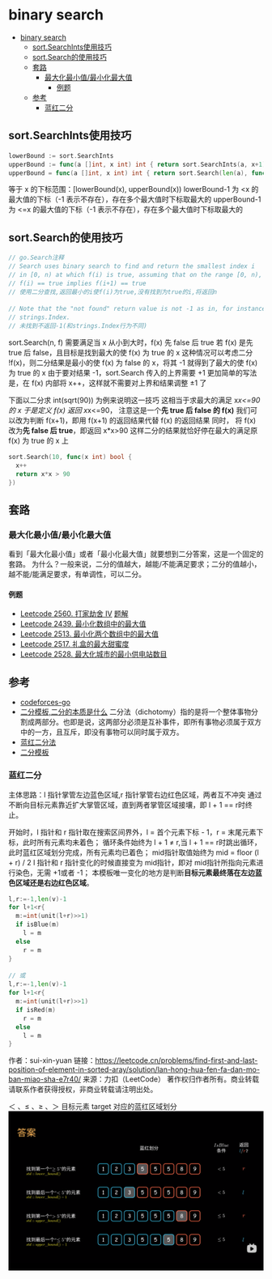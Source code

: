 # binary search

- [binary search](#binary-search)
  - [sort.SearchInts使用技巧](#sortsearchints使用技巧)
  - [sort.Search的使用技巧](#sortsearch的使用技巧)
  - [套路](#套路)
    - [最大化最小值/最小化最大值](#最大化最小值最小化最大值)
      - [例题](#例题)
  - [参考](#参考)
    - [蓝红二分](#蓝红二分)

## sort.SearchInts使用技巧

```go
lowerBound := sort.SearchInts
upperBound := func(a []int, x int) int { return sort.SearchInts(a, x+1) }
upperBound = func(a []int, x int) int { return sort.Search(len(a), func(i int) bool { return a[i] > x }) }

```

等于 x 的下标范围：[lowerBound(x), upperBound(x))
lowerBound-1 为 <x 的最大值的下标（-1 表示不存在），存在多个最大值时下标取最大的
upperBound-1 为 <=x 的最大值的下标（-1 表示不存在），存在多个最大值时下标取最大的

## sort.Search的使用技巧

```go
// go.Search注释
// Search uses binary search to find and return the smallest index i
// in [0, n) at which f(i) is true, assuming that on the range [0, n),
// f(i) == true implies f(i+1) == true
// 使用二分查找,返回最小的i使f(i)为true,没有找到为true的i,将返回n

// Note that the "not found" return value is not -1 as in, for instance,
// strings.Index.
// 未找到不返回-1(和strings.Index行为不同)
```

sort.Search(n, f) 需要满足当 x 从小到大时，f(x) 先 false 后 true
若 f(x) 是先 true 后 false，且目标是找到最大的使 f(x) 为 true 的 x
 这种情况可以考虑二分 !f(x)，则二分结果是最小的使 f(x) 为 false 的 x，将其 -1 就得到了最大的使 f(x) 为 true 的 x
 由于要对结果 -1，sort.Search 传入的上界需要 +1
 更加简单的写法是，在 f(x) 内部将 x++，这样就不需要对上界和结果调整 ±1 了

下面以二分求 int(sqrt(90)) 为例来说明这一技巧
 这相当于求最大的满足 x*x<=90 的 x
 于是定义 f(x) 返回 x*x<=90，
 注意这是一个**先 true 后 false 的 f(x)**
 我们可以改为判断 f(x+1)，即用 f(x+1) 的返回结果代替 f(x) 的返回结果
 同时，
 将 f(x) 改为**先 false 后 true**，即返回 x*x>90
 这样二分的结果就恰好停在最大的满足原 f(x) 为 true 的 x 上

```go
sort.Search(10, func(x int) bool {
  x++
  return x*x > 90
})
```

## 套路

### 最大化最小值/最小化最大值

看到「最大化最小值」或者「最小化最大值」就要想到二分答案，这是一个固定的套路。
为什么？一般来说，二分的值越大，越能/不能满足要求；二分的值越小，越不能/能满足要求，有单调性，可以二分。

#### 例题

- [Leetcode 2560. 打家劫舍 IV](https://leetcode.cn/problems/house-robber-iv/)
  [题解](https://leetcode.cn/problems/house-robber-iv/solution/er-fen-da-an-dp-by-endlesscheng-m558/)
- [Leetcode 2439. 最小化数组中的最大值](https://leetcode.cn/problems/minimize-maximum-of-array/)
- [Leetcode 2513. 最小化两个数组中的最大值](https://leetcode.cn/problems/minimize-the-maximum-of-two-arrays/)
- [Leetcode 2517. 礼盒的最大甜蜜度](https://leetcode.cn/problems/maximum-tastiness-of-candy-basket/)
- [Leetcode 2528. 最大化城市的最小供电站数目](https://leetcode.cn/problems/maximize-the-minimum-powered-city/)

## 参考

- [codeforces-go](https://github.com/EndlessCheng/codeforces-go/blob/master/copypasta/sort.go)
- [二分模板,二分的本质是什么](https://zhuanlan.zhihu.com/p/275995132)
  二分法（dichotomy）指的是将一个整体事物分割成两部分。也即是说，这两部分必须是互补事件，即所有事物必须属于双方中的一方，且互斥，即没有事物可以同时属于双方。
- [蓝红二分法](https://leetcode.cn/problems/find-first-and-last-position-of-element-in-sorted-array/solution/lan-hong-hua-fen-fa-dan-mo-ban-miao-sha-e7r40/)
- [二分模板](https://leetcode.cn/circle/article/xYBtLt/#%C2%A7-%E6%A8%A1%E6%9D%BF%E4%BB%8B%E7%BB%8D)

### 蓝红二分

主体思路：l 指针掌管左边蓝色区域,r 指针掌管右边红色区域，两者互不冲突
通过不断向目标元素靠近扩大掌管区域，直到两者掌管区域接壤，即 l + 1 == r时终止。

开始时，l 指针和 r 指针取在搜索区间界外，l = 首个元素下标 - 1，r = 末尾元素下标，此时所有元素均未着色；
循环条件始终为 l + 1 ≠ r,当 l + 1 == r时跳出循环，此时蓝红区域划分完成，所有元素均已着色；
mid指针取值始终为 mid = floor (l + r) / 2
l 指针和 r 指针变化的时候直接变为 mid指针，即对 mid指针所指向元素进行染色，无需 +1或者 -1；
本模板唯一变化的地方是判断**目标元素最终落在左边蓝色区域还是右边红色区域**。

```go
l,r:=-1,len(v)-1
for l+1<r{
  m:=int(unit(l+r)>>1)
  if isBlue(m)
    l = m
  else
    r = m
}

// 或
l,r:=-1,len(v)-1
for l+1<r{
  m:=int(unit(l+r)>>1)
  if isRed(m)
    r = m
  else
    l = m
}
```

作者：sui-xin-yuan
链接：<https://leetcode.cn/problems/find-first-and-last-position-of-element-in-sorted-aray/solution/lan-hong-hua-fen-fa-dan-mo-ban-miao-sha-e7r40/>
来源：力扣（LeetCode）
著作权归作者所有。商业转载请联系作者获得授权，非商业转载请注明出处。

＜ 、≤ 、≥ 、＞ 目标元素 target 对应的蓝红区域划分
![binarysearch](../../image/binarysearch-blue-red.png)
